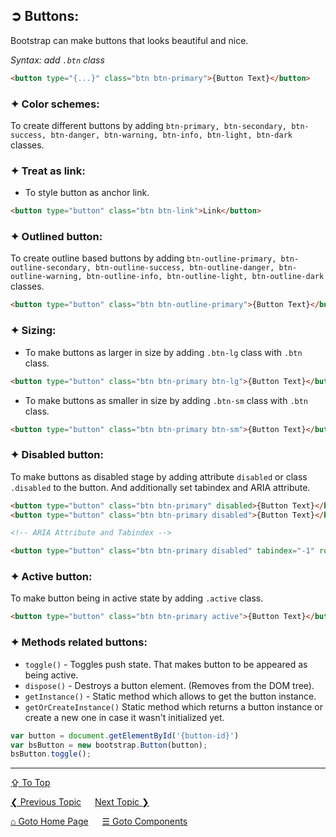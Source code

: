 ## &#10162; Buttons:
Bootstrap can make buttons that looks beautiful and nice.

*Syntax: add `.btn` class*
```html
<button type="{...}" class="btn btn-primary">{Button Text}</button>
```

### &#10022; Color schemes:
To create different buttons by adding `btn-primary, btn-secondary, btn-success, btn-danger, btn-warning, btn-info, btn-light, btn-dark` classes.

### &#10022; Treat as link:
- To style button as anchor link.

```html
<button type="button" class="btn btn-link">Link</button>
```

### &#10022; Outlined button:
To create outline based buttons by adding `btn-outline-primary, btn-outline-secondary, btn-outline-success, btn-outline-danger, btn-outline-warning, btn-outline-info, btn-outline-light, btn-outline-dark` classes.

```html
<button type="button" class="btn btn-outline-primary">{Button Text}</button>
```

### &#10022; Sizing:
- To make buttons as larger in size by adding `.btn-lg` class with `.btn` class.

```html
<button type="button" class="btn btn-primary btn-lg">{Button Text}</button>
```

- To make buttons as smaller in size by adding `.btn-sm` class with `.btn` class. 

```html
<button type="button" class="btn btn-primary btn-sm">{Button Text}</button>
```

### &#10022; Disabled button:
To make buttons as disabled stage by adding attribute `disabled` or class `.disabled` to the button. And additionally set tabindex and ARIA attribute.
```html
<button type="button" class="btn btn-primary" disabled>{Button Text}</button>
<button type="button" class="btn btn-primary disabled">{Button Text}</button>

<!-- ARIA Attribute and Tabindex -->

<button type="button" class="btn btn-primary disabled" tabindex="-1" role="button" aria-disabled="true">{Button Text}</button>
```

### &#10022; Active button:
To make button being in active state by adding `.active` class.
```html
<button type="button" class="btn btn-primary active">{Button Text}</button>
```

### &#10022; Methods related buttons:
- `toggle()` -  Toggles push state. That makes button to be appeared as being active.
- `dispose()` - Destroys a button element. (Removes from the DOM tree).
- `getInstance()` -  Static method which allows to get the button instance.
- `getOrCreateInstance()` Static method which returns a button instance or create a new one in case it wasn't initialized yet.
  
```javascript
var button = document.getElementById('{button-id}')
var bsButton = new bootstrap.Button(button);
bsButton.toggle();
```

---
[&#8682; To Top](#-buttons)

[&#10094; Previous Topic](./components.breadcrumb.md) &emsp; [Next Topic &#10095;](./components.button-group.md)

[&#8962; Goto Home Page](../../README.md) &emsp; [&#9776; Goto Components](./components.md)